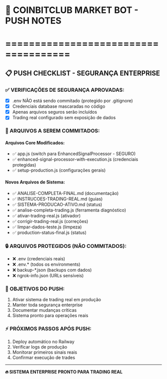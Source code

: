 # 🚀 COINBITCLUB MARKET BOT - PUSH NOTES
# =====================================

## 📋 PUSH CHECKLIST - SEGURANÇA ENTERPRISE

### ✅ VERIFICAÇÕES DE SEGURANÇA APROVADAS:
- [x] .env NÃO está sendo commitado (protegido por .gitignore)
- [x] Credenciais database mascaradas no código
- [x] Apenas arquivos seguros serão incluídos
- [x] Trading real configurado sem exposição de dados

### 📁 ARQUIVOS A SEREM COMMITADOS:

#### Arquivos Core Modificados:
- ✅ app.js (switch para EnhancedSignalProcessor - SEGURO)
- ✅ enhanced-signal-processor-with-execution.js (credenciais protegidas)
- ✅ setup-production.js (configurações gerais)

#### Novos Arquivos de Sistema:
- ✅ ANALISE-COMPLETA-FINAL.md (documentação)
- ✅ INSTRUCOES-TRADING-REAL.md (guias)
- ✅ SISTEMA-PRODUCAO-ATIVO.md (status)
- ✅ analise-completa-trading.js (ferramenta diagnóstico)
- ✅ ativar-trading-real.js (ativador)
- ✅ corrigir-trading-real.js (correções)
- ✅ limpar-dados-teste.js (limpeza)
- ✅ production-status-final.js (status)

### 🔒 ARQUIVOS PROTEGIDOS (NÃO COMMITADOS):
- ❌ .env (credenciais reais)
- ❌ .env.* (todos os environments)
- ❌ backup-*.json (backups com dados)
- ❌ ngrok-info.json (URLs sensíveis)

### 🎯 OBJETIVOS DO PUSH:
1. Ativar sistema de trading real em produção
2. Manter toda segurança enterprise
3. Documentar mudanças críticas
4. Sistema pronto para operações reais

### ⚡ PRÓXIMOS PASSOS APÓS PUSH:
1. Deploy automático no Railway
2. Verificar logs de produção
3. Monitorar primeiros sinais reais
4. Confirmar execução de trades

---
**🔥 SISTEMA ENTERPRISE PRONTO PARA TRADING REAL**
